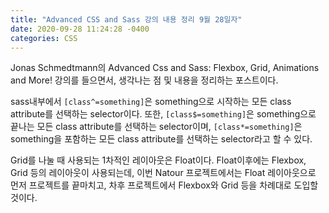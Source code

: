 ```yaml
---
title: "Advanced CSS and Sass 강의 내용 정리 9월 28일자"
date: 2020-09-28 11:24:28 -0400
categories: CSS
---
```


Jonas Schmedtmann의 Advanced Css and Sass: Flexbox, Grid, Animations and More! 강의를 들으면서, 생각나는 점 및 내용을 정리하는 포스트이다.

sass내부에서 `[class^=something]`은 something으로 시작하는 모든 class attribute를 선택하는 selector이다.
또한, `[class$=something]`은 something으로 끝나는 모든 class attribute를 선택하는 selector이며, `[class*=something]`은 something을 포함하는 모든 class attribute를 선택하는 selector라고 할 수 있다.

Grid를 나눌 때 사용되는 1차적인 레이아웃은 Float이다. Float이후에는 Flexbox, Grid 등의 레이아웃이 사용되는데, 이번 Natour 프로젝트에서는 Float 레이아웃으로 먼저 프로젝트를 끝마치고, 차후 프로젝트에서 Flexbox와 Grid 등을 차례대로 도입할 것이다.

